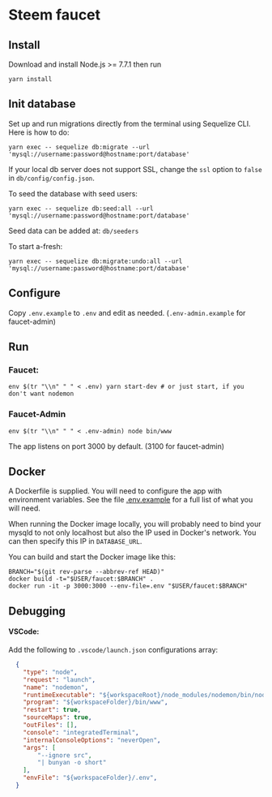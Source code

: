 # Steem faucet

## Install
Download and install Node.js >= 7.7.1 then run
```
yarn install
```

## Init database

Set up and run migrations directly from the terminal using Sequelize CLI. Here is how to do:
```
yarn exec -- sequelize db:migrate --url 'mysql://username:password@hostname:port/database'
```

If your local db server does not support SSL, change the `ssl` option to `false` in `db/config/config.json`.

To seed the database with seed users:
```
yarn exec -- sequelize db:seed:all --url 'mysql://username:password@hostname:port/database'
```

Seed data can be added at: `db/seeders`

To start a-fresh:
```
yarn exec -- sequelize db:migrate:undo:all --url 'mysql://username:password@hostname:port/database'
```

## Configure

Copy `.env.example` to `.env` and edit as needed. (`.env-admin.example` for faucet-admin)

## Run
### Faucet:
```
env $(tr "\\n" " " < .env) yarn start-dev # or just start, if you don't want nodemon
```
### Faucet-Admin
```
env $(tr "\\n" " " < .env-admin) node bin/www
```

The app listens on port 3000 by default. (3100 for faucet-admin)

## Docker

A Dockerfile is supplied. You will need to configure the app with environment variables.
See the file [.env.example](.env.example) for a full list of what you will need.

When running the Docker image locally, you will probably need to bind your mysqld to not only localhost
but also the IP used in Docker's network. You can then specify this IP in `DATABASE_URL`.

You can build and start the Docker image like this:

```
BRANCH="$(git rev-parse --abbrev-ref HEAD)"
docker build -t="$USER/faucet:$BRANCH" .
docker run -it -p 3000:3000 --env-file=.env "$USER/faucet:$BRANCH"
```

## Debugging

#### VSCode:
Add the following to `.vscode/launch.json` configurations array:
```json
  {
    "type": "node",
    "request": "launch",
    "name": "nodemon",
    "runtimeExecutable": "${workspaceRoot}/node_modules/nodemon/bin/nodemon.js",
    "program": "${workspaceFolder}/bin/www",
    "restart": true,
    "sourceMaps": true,
    "outFiles": [],
    "console": "integratedTerminal",
    "internalConsoleOptions": "neverOpen",
    "args": [
        "--ignore src",
        "| bunyan -o short"
    ],
    "envFile": "${workspaceFolder}/.env",
  }
```
